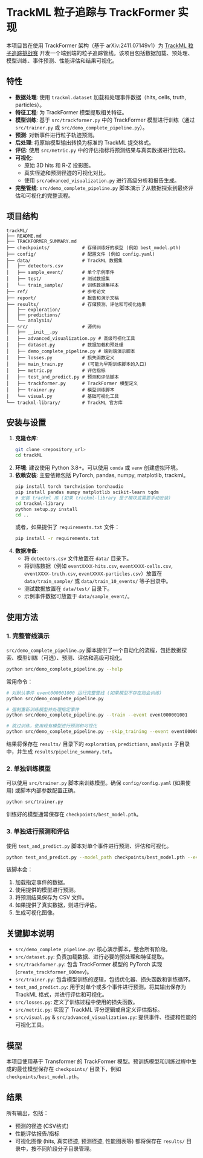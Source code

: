 # TrackML 粒子追踪与 TrackFormer 实现

本项目旨在使用 TrackFormer 架构（基于 arXiv:2411.07149v1）为 [TrackML 粒子追踪挑战赛](https://www.kaggle.com/c/trackml-particle-identification) 开发一个端到端的粒子追踪管线。该项目包括数据加载、预处理、模型训练、事件预测、性能评估和结果可视化。

## 特性

- **数据处理**: 使用 `trackml.dataset` 加载和处理事件数据（hits, cells, truth, particles）。
- **特征工程**: 为 TrackFormer 模型提取相关特征。
- **模型训练**: 基于 `src/trackformer.py` 中的 TrackFormer 模型进行训练（通过 `src/trainer.py` 或 `src/demo_complete_pipeline.py`）。
- **预测**: 对新事件进行粒子轨迹预测。
- **后处理**: 将原始模型输出转换为标准的 TrackML 提交格式。
- **评估**: 使用 `src/metric.py` 中的评估指标将预测结果与真实数据进行比较。
- **可视化**:
    - 原始 3D hits 和 R-Z 投影图。
    - 真实径迹和预测径迹的可视化对比。
    - 使用 `src/advanced_visualization.py` 进行高级分析和报告生成。
- **完整管线**: `src/demo_complete_pipeline.py` 脚本演示了从数据探索到最终评估和可视化的完整流程。

## 项目结构

```
trackML/
├── README.md
├── TRACKFORMER_SUMMARY.md
├── checkpoints/            # 存储训练好的模型 (例如 best_model.pth)
├── config/                 # 配置文件 (例如 config.yaml)
├── data/                   # TrackML 数据集
│   ├── detectors.csv
│   ├── sample_event/       # 单个示例事件
│   ├── test/               # 测试数据集
│   └── train_sample/       # 训练数据集样本
├── ref/                    # 参考论文
├── report/                 # 报告和演示文稿
├── results/                # 存储预测、评估和可视化结果
│   ├── exploration/
│   ├── predictions/
│   └── analysis/
├── src/                    # 源代码
│   ├── __init__.py
│   ├── advanced_visualization.py # 高级可视化工具
│   ├── dataset.py          # 数据加载和预处理
│   ├── demo_complete_pipeline.py # 端到端演示脚本
│   ├── losses.py           # 损失函数定义
│   ├── main_train.py       # (可能为早期训练脚本的入口)
│   ├── metric.py           # 评估指标
│   ├── test_and_predict.py # 预测和评估脚本
│   ├── trackformer.py      # TrackFormer 模型定义
│   ├── trainer.py          # 模型训练脚本
│   └── visual.py           # 基础可视化工具
└── trackml-library/        # TrackML 官方库
```

## 安装与设置

1.  **克隆仓库**:
    ```bash
    git clone <repository_url>
    cd trackML
    ```
2.  **环境**:
    建议使用 Python 3.8+。可以使用 `conda` 或 `venv` 创建虚拟环境。
3.  **依赖安装**:
    主要依赖包括 PyTorch, pandas, numpy, matplotlib, trackml。
    ```bash
    pip install torch torchvision torchaudio
    pip install pandas numpy matplotlib scikit-learn tqdm
    # 安装 trackml 库 (如果 trackml-library 是子模块或需要手动安装)
    cd trackml-library
    python setup.py install
    cd ..
    ```
    或者，如果提供了 `requirements.txt` 文件：
    ```bash
    pip install -r requirements.txt
    ```
4.  **数据准备**:
    *   将 `detectors.csv` 文件放置在 `data/` 目录下。
    *   将训练数据（例如 `eventXXXX-hits.csv`, `eventXXXX-cells.csv`, `eventXXXX-truth.csv`, `eventXXXX-particles.csv`）放置在 `data/train_sample/` 或 `data/train_10_events/` 等子目录中。
    *   测试数据放置在 `data/test/` 目录下。
    *   示例事件数据可放置于 `data/sample_event/`。

## 使用方法

### 1. 完整管线演示

`src/demo_complete_pipeline.py` 脚本提供了一个自动化的流程，包括数据探索、模型训练（可选）、预测、评估和高级可视化。

```bash
python src/demo_complete_pipeline.py --help
```
常用命令：
```bash
# 对默认事件 event000001000 运行完整管线 (如果模型不存在则会训练)
python src/demo_complete_pipeline.py

# 强制重新训练模型并处理指定事件
python src/demo_complete_pipeline.py --train --event event000001001

# 跳过训练，使用现有模型进行预测和可视化
python src/demo_complete_pipeline.py --skip_training --event event000001002
```
结果将保存在 `results/` 目录下的 `exploration`, `predictions`, `analysis` 子目录中，并生成 `results/pipeline_summary.txt`。

### 2. 单独训练模型

可以使用 `src/trainer.py` 脚本来训练模型。确保 `config/config.yaml` (如果使用) 或脚本内部参数配置正确。
```bash
python src/trainer.py
```
训练好的模型通常保存在 `checkpoints/best_model.pth`。

### 3. 单独进行预测和评估

使用 `test_and_predict.py` 脚本对单个事件进行预测、评估和可视化。
```bash
python test_and_predict.py --model_path checkpoints/best_model.pth --event_path data/train_sample/event000001000 --output_dir results/predictions
```
该脚本会：
1.  加载指定事件的数据。
2.  使用提供的模型进行预测。
3.  将预测结果保存为 CSV 文件。
4.  如果提供了真实数据，则进行评估。
5.  生成可视化图像。

## 关键脚本说明

-   `src/demo_complete_pipeline.py`: 核心演示脚本，整合所有阶段。
-   `src/dataset.py`: 负责加载数据、进行必要的预处理和特征提取。
-   `src/trackformer.py`: 包含 TrackFormer 模型的 PyTorch 实现 (`create_trackformer_600mev`)。
-   `src/trainer.py`: 包含模型训练的逻辑，包括优化器、损失函数和训练循环。
-   `test_and_predict.py`: 用于对单个或多个事件进行预测，将其输出保存为 TrackML 格式，并进行评估和可视化。
-   `src/losses.py`: 定义了训练过程中使用的损失函数。
-   `src/metric.py`: 实现了 TrackML 评分逻辑或自定义评估指标。
-   `src/visual.py` & `src/advanced_visualization.py`: 提供事件、径迹和性能的可视化工具。

## 模型

本项目使用基于 Transformer 的 TrackFormer 模型。预训练模型和训练过程中生成的最佳模型保存在 `checkpoints/` 目录下，例如 `checkpoints/best_model.pth`。

## 结果

所有输出，包括：
-   预测的径迹 (CSV格式)
-   性能评估报告/指标
-   可视化图像 (hits, 真实径迹, 预测径迹, 性能图表等)
都将保存在 `results/` 目录中，按不同阶段分子目录管理。
